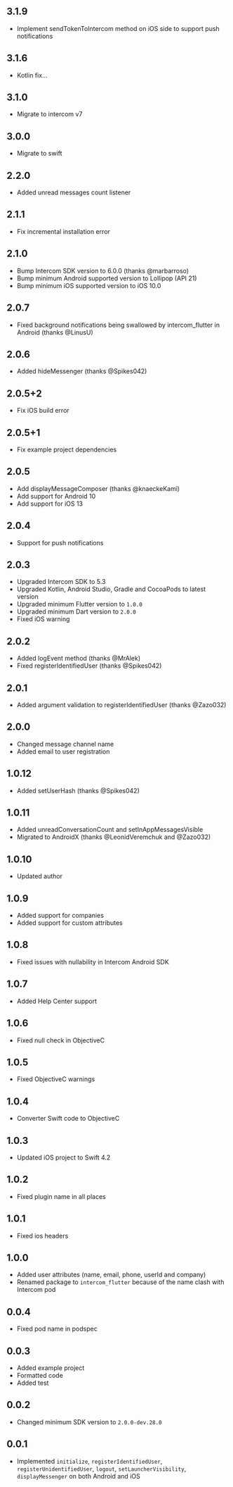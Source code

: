 ## 3.1.9
* Implement sendTokenToIntercom method on iOS side to support push notifications

## 3.1.6
* Kotlin fix...

## 3.1.0
* Migrate to intercom v7

## 3.0.0
* Migrate to swift

## 2.2.0
* Added unread messages count listener

## 2.1.1
* Fix incremental installation error

## 2.1.0
* Bump Intercom SDK version to 6.0.0 (thanks @marbarroso)
* Bump minimum Android supported version to Lollipop (API 21)
* Bump minimum iOS supported version to iOS 10.0

## 2.0.7
* Fixed background notifications being swallowed by intercom_flutter in Android (thanks @LinusU)

## 2.0.6
* Added hideMessenger (thanks @Spikes042)

## 2.0.5+2
* Fix iOS build error

## 2.0.5+1
* Fix example project dependencies

## 2.0.5
* Add displayMessageComposer (thanks @knaeckeKami)
* Add support for Android 10
* Add support for iOS 13

## 2.0.4
* Support for push notifications

## 2.0.3
* Upgraded Intercom SDK to 5.3
* Upgraded Kotlin, Android Studio, Gradle and CocoaPods to latest version
* Upgraded minimum Flutter version to `1.0.0`
* Upgraded minimum Dart version to `2.0.0`
* Fixed iOS warning

## 2.0.2
* Added logEvent method (thanks @MrAlek)
* Fixed registerIdentifiedUser (thanks @Spikes042)

## 2.0.1
* Added argument validation to registerIdentifiedUser (thanks @Zazo032)

## 2.0.0
* Changed message channel name
* Added email to user registration

## 1.0.12
* Added setUserHash (thanks @Spikes042)

## 1.0.11
* Added unreadConversationCount and setInAppMessagesVisible
* Migrated to AndroidX (thanks @LeonidVeremchuk and @Zazo032)

## 1.0.10
* Updated author

## 1.0.9
* Added support for companies
* Added support for custom attributes

## 1.0.8
* Fixed issues with nullability in Intercom Android SDK

## 1.0.7
* Added Help Center support

## 1.0.6

* Fixed null check in ObjectiveC

## 1.0.5

* Fixed ObjectiveC warnings

## 1.0.4

* Converter Swift code to ObjectiveC

## 1.0.3

* Updated iOS project to Swift 4.2

## 1.0.2

* Fixed plugin name in all places

## 1.0.1

* Fixed ios headers

## 1.0.0

* Added user attributes (name, email, phone, userId and company)
* Renamed package to `intercom_flutter` because of the name clash with Intercom pod

## 0.0.4

* Fixed pod name in podspec

## 0.0.3

* Added example project
* Formatted code
* Added test

## 0.0.2

* Changed minimum SDK version to `2.0.0-dev.28.0`

## 0.0.1

* Implemented `initialize`, `registerIdentifiedUser`, `registerUnidentifiedUser`, `logout`, `setLauncherVisibility`, `displayMessenger` on both Android and iOS
